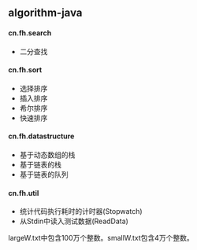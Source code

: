 ## algorithm-java#### cn.fh.search* 二分查找#### cn.fh.sort* 选择排序* 插入排序* 希尔排序* 快速排序#### cn.fh.datastructure* 基于动态数组的栈* 基于链表的栈* 基于链表的队列#### cn.fh.util* 统计代码执行耗时的计时器(Stopwatch)* 从Stdin中读入测试数据(ReadData)largeW.txt中包含100万个整数。smallW.txt包含4万个整数。